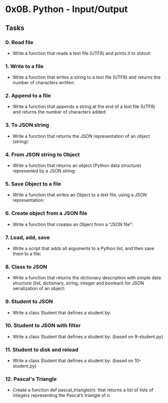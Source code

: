 # 0x0B. Python - Input/Output

## Tasks

### 0. Read file
- Write a function that reads a text file (UTF8) and prints it to stdout:

### 1. Write to a file
- Write a function that writes a string to a text file (UTF8) and returns the number of characters written:

### 2. Append to a file
- Write a function that appends a string at the end of a text file (UTF8) and returns the number of characters added:

### 3. To JSON string
- Write a function that returns the JSON representation of an object (string):

### 4. From JSON string to Object
- Write a function that returns an object (Python data structure) represented by a JSON string:

### 5. Save Object to a file
- Write a function that writes an Object to a text file, using a JSON representation:

### 6. Create object from a JSON file
- Write a function that creates an Object from a “JSON file”:

### 7. Load, add, save
- Write a script that adds all arguments to a Python list, and then save them to a file:

### 8. Class to JSON
- Write a function that returns the dictionary description with simple data structure (list, dictionary, string, integer and boolean) for JSON serialization of an object:

### 9. Student to JSON
- Write a class Student that defines a student by:

### 10. Student to JSON with filter
- Write a class Student that defines a student by: (based on 9-student.py)

### 11. Student to disk and reload
- Write a class Student that defines a student by: (based on 10-student.py)

### 12. Pascal's Triangle
- Create a function def pascal_triangle(n): that returns a list of lists of integers representing the Pascal’s triangle of n:
